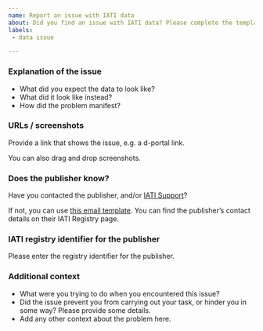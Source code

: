 ```yaml
---
name: Report an issue with IATI data
about: Did you find an issue with IATI data? Please complete the template to make a public record of it.
labels:
 - data issue

---
```


### Explanation of the issue

 * What did you expect the data to look like?
 * What did it look like instead?
 * How did the problem manifest?

### URLs / screenshots

Provide a link that shows the issue, e.g. a d-portal link.

You can also drag and drop screenshots.

### Does the publisher know?

Have you contacted the publisher, and/or [IATI Support](mailto:support@iatistandard.org)?

If not, you can use [this email template](https://github.com/codeforIATI/iati-data-bugtracker/blob/main/email-template.md). You can find the publisher’s contact details on their IATI Registry page.

### IATI registry identifier for the publisher

Please enter the registry identifier for the publisher.

### Additional context

 * What were you trying to do when you encountered this issue?
 * Did the issue prevent you from carrying out your task, or hinder you in some way? Please provide some details.
 * Add any other context about the problem here.
